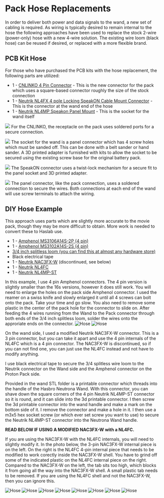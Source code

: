 # Pack Hose Replacements

In order to deliver both power and data signals to the wand, a new set of cabling is required. As wiring is typically desired to remain internal to the hose the following approaches have been used to replace the stock 2-wire (power-only) hose with a new 4-wire solution. The existing wire loom (black hose) can be reused if desired, or replaced with a more flexible brand.

## PCB Kit Hose

For those who have purchased the PCB kits with the hose replacement, the following parts are utilized:

* 1 - [CNLINKO 4 Pin Connector](https://a.co/d/8ALa9Gq) - This is the new connector for the pack which uses a square-based connector roughly the size of the stock connection
* 1 - [Neutrik NL4FX 4 pole Locking SpeakON Cable Mount Connector](https://a.co/d/9c7djjo) - This is the connector at the wand end of the hose
* 1 - [Neutrik NL4MP Speakon Panel Mount](https://a.co/d/atMuNfz) - This is the socket for the wand itself

![](images/Wand_CNLINKO.jpg)
For the CNLINKO, the receptacle on the pack uses soldered ports for a secure connection.

![](images/Wand_SpeakON1.jpg)
The socket for the wand is a panel connector which has 4 screw holes which must be sanded off. This can be done with a belt sander or hand sander. A 3D printed adapter is furnished with kits to allow the socket to be secured using the existing screw base for the original battery pack.

![](images/Wand_SpeakON2.jpg)
The SpeakON connector uses a twist-lock mechanism for a secure fit to the panel socket and 3D printed adapter.

![](images/Wand_SpeakON3.jpg)
The panel connector, like the pack connection, uses a soldered connection to secure the wires. Both connections at each end of the wand will use screw terminals to attach the wiring.

## DIY Hose Example

This approach uses parts which are slightly more accurate to the movie pack, though they may be more difficult to obtain. More work is needed to convert these to Haslab use.

* 1 - [Amphenol MS3106A14S-2P (4 pin)](https://www.mouser.com/ProductDetail/654-MS3106A14S-2P)
* 1 - [Amphenol MS3102A14S-2S (4 pin)](https://www.mouser.com/ProductDetail/654-MS3102A14S-2S)
* [3/4 inch splitless loom (you can find this at almost any hardware store)](https://www.gbfans.com/shop/pack-parts/34-splitless-wire-loom/)
* Black electrical tape
* 1 - [Neutrik NAC3FX-W](https://www.neutrik.com/en/product/nac3fx-w) (discontinued, see below)
* 1 - [Neutrik NL4FC](https://www.neutrik.com/en/product/nl4fc)
* 1 - [Neutrik NL4MP-ST](https://www.neutrik.com/en/product/nl4mp-st)

In this example, I use 4 pin Amphenol connectors. The 4 pin version is slightly smaller than the 16s versions, however it does still work. You will need to enlarge the holes on the pack side Amphenol connector. I used the reamer on a swiss knife and slowly enlarged it until all 4 screws can bolt onto the pack. Take your time and go slow. You also need to remove some plastic in the center of the pack hole for the connector to slide on. After feeding the 4 wires running from the Wand to the Pack connector through both ends of the 3/4 inch splitless loom, solder the wires onto the approriate ends on the connector.
![Hose](images/Hose2.jpg)
![Hose](images/Hose1.jpg)

On the wand side, I used a modified Neutrik NAC3FX-W connector. This is a 3 pin connector, but you can take it apart and use the 4 pin internals of the NL4FC which is a 4 pin connector. The NAC3FX-W is discontinued, so if you can not find one, you can just use the NL4FC instead and not have to modify anything. 

I use black electrical tape to secure the 3/4 splitless wire loom to the Neutrik connector on the Wand side and the Amphenol connector on the Proton Pack side.

Provided in the wand STL folder is a printable connector which threads into the handle of the Hasbro Neutrona Wand. With this connector, you can shave down the square corners of the 4 pin Neutrik NL4MP-ST connector so it is round, and it can slide into the 3d printable connector. I then screw the 3d printable connector into the wand handle and make a mark on the bottom side of it. I remove the connector and make a hole in it. I then use a m3x5 hex socket screw (or which ever set screw you want to use) to secure the Neutrik NL4MP-ST connector into the Neutrona Wand handle.

**READ BELOW IF USING A MODIFIED NAC3FX-W with a NL4FC.**

If you are using the NAC3FX-W with the NL4FC internals, you will need to slightly modify it. In the photo below, the 3-pin NAC3FX-W internal piece is on the left. On the right is the NL4FC 4-pin internal piece that needs to be modified to work corectly inside the NAC3FX-W shell. You have to grind off some of the indicated plastic on the NL4FC internal piece on the right. Compared to the NAC3FX-W on the left, the tab sits too high, which blocks it from going all the way into the NAC3FX-W shell. A small plastic tab needs to be removed. If you are using the NL4FC shell and not the NAC3FX-W, then you can ignore this.

![Hose](images/Hose9.jpg)
![Hose](images/Hose4.jpg)
![Hose](images/Hose5.jpg)
![Hose](images/Hose3.jpg)
![Hose](images/Hose6.jpg)
![Hose](images/Hose10.jpg)
![Hose](images/Hose7.jpg)
![Hose](images/Hose8.jpg)
